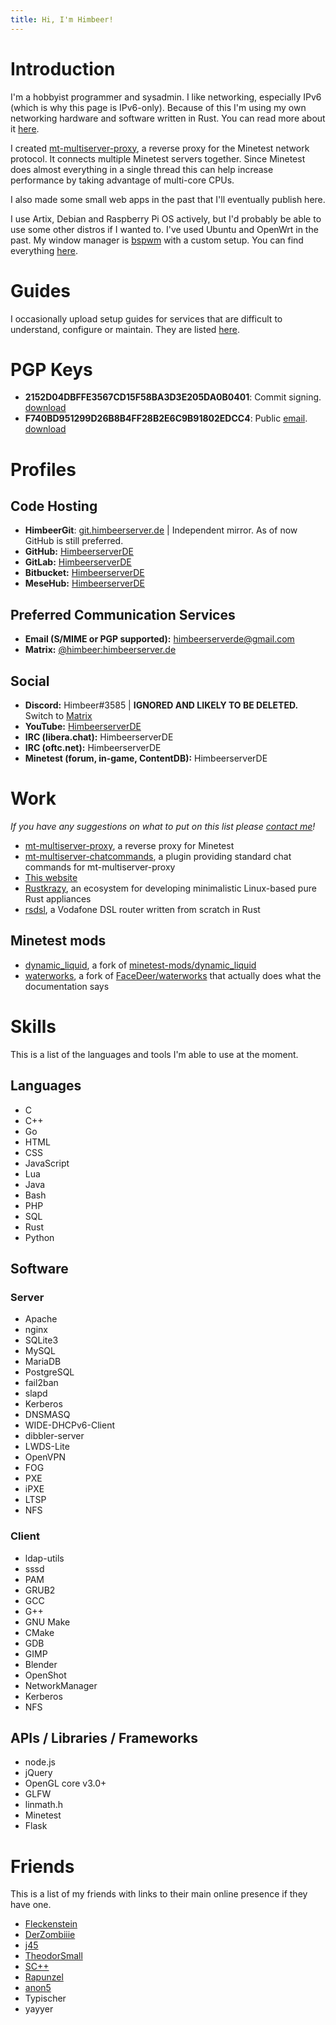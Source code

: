 ```yaml
---
title: Hi, I'm Himbeer!
---
```


Introduction
============

I'm a hobbyist programmer and sysadmin.
I like networking, especially IPv6 (which is why this page is IPv6-only).
Because of this I'm using my own networking hardware and software
written in Rust. You can read more about it [here](/md/rsdsl.md).

I created [mt-multiserver-proxy](/md/mt/proxy.md),
a reverse proxy for the Minetest network protocol. It connects multiple
Minetest servers together. Since Minetest does almost everything in a single
thread this can help increase performance by taking advantage of multi-core
CPUs.

I also made some small web apps in the past that I'll eventually publish here.

I use Artix, Debian and Raspberry Pi OS actively,
but I'd probably be able to use some other distros if I wanted to.
I've used Ubuntu and OpenWrt in the past.
My window manager is
[bspwm](https://github.com/baskerville/bspwm) with a custom setup.
You can find everything
[here](https://github.com/HimbeerserverDE/bspwm-setup).

Guides
======

I occasionally upload setup guides for services that are difficult to
understand, configure or maintain. They are listed [here](/md/guides.md).

PGP Keys
========

* **2152D04DBFFE3567CD15F58BA3D3E205DA0B0401**: Commit signing. [download](/pgp/2152D04DBFFE3567CD15F58BA3D3E205DA0B0401.asc)
* **F740BD951299D26B8B4FF28B2E6C9B91802EDCC4**: Public [email](mailto:himbeerserverde@gmail.com). [download](/pgp/F740BD951299D26B8B4FF28B2E6C9B91802EDCC4.asc)

Profiles
========

Code Hosting
------------

* **HimbeerGit**: [git.himbeerserver.de](https://git.himbeerserver.de) | Independent mirror. As of now GitHub is still preferred.
* **GitHub:** [HimbeerserverDE](https://github.com/HimbeerserverDE)
* **GitLab:** [HimbeerserverDE](https://gitlab.com/HimbeerserverDE)
* **Bitbucket:** [HimbeerserverDE](https://bitbucket.org/HimbeerserverDE)
* **MeseHub:** [HimbeerserverDE](https://git.minetest.land/HimbeerserverDE)

Preferred Communication Services
--------------------------------

* **Email (S/MIME or PGP supported):** [himbeerserverde@gmail.com](mailto:himbeerserverde@gmail.com)
* **Matrix:** [\@himbeer:himbeerserver.de](https://matrix.to/#/@himbeer:himbeerserver.de)

Social
------

* **Discord:** Himbeer#3585 | **IGNORED AND LIKELY TO BE DELETED.** Switch to [Matrix](https://matrix.to/#/@himbeer:himbeerserver.de)
* **YouTube:** [HimbeerserverDE](https://www.youtube.com/channel/UCRuSC9WNapuA4Gm-kU_gjGA)
* **IRC (libera.chat):** HimbeerserverDE
* **IRC (oftc.net):** HimbeerserverDE
* **Minetest (forum, in-game, ContentDB):** HimbeerserverDE

Work
====

_If you have any suggestions on what to put on this list please
[contact me](#profiles)!_

* [mt-multiserver-proxy](/md/mt/proxy.md), a reverse
proxy for Minetest
* [mt-multiserver-chatcommands](/md/mt/proxy.md#commands),
a plugin providing standard chat commands for mt-multiserver-proxy
* [This website](/md/www3.md)
* [Rustkrazy](/md/rustkrazy.md), an ecosystem for developing minimalistic
Linux-based pure Rust appliances
* [rsdsl](/md/rsdsl.md), a Vodafone DSL router written from scratch in Rust

Minetest mods
-------------

* [dynamic_liquid](/md/mt_mod/dynamic_liquid.lua), a fork of
[minetest-mods/dynamic_liquid](https://github.com/minetest-mods/dynamic_liquid)
* [waterworks](/md/mt_mod/waterworks.lua), a fork of
[FaceDeer/waterworks](https://github.com/FaceDeer/waterworks) that actually
does what the documentation says

Skills
======

This is a list of the languages and tools I'm able to use at the moment.

Languages
---------

* C
* C++
* Go
* HTML
* CSS
* JavaScript
* Lua
* Java
* Bash
* PHP
* SQL
* Rust
* Python

Software
--------

### Server

* Apache
* nginx
* SQLite3
* MySQL
* MariaDB
* PostgreSQL
* fail2ban
* slapd
* Kerberos
* DNSMASQ
* WIDE-DHCPv6-Client
* dibbler-server
* LWDS-Lite
* OpenVPN
* FOG
* PXE
* iPXE
* LTSP
* NFS

### Client

* ldap-utils
* sssd
* PAM
* GRUB2
* GCC
* G++
* GNU Make
* CMake
* GDB
* GIMP
* Blender
* OpenShot
* NetworkManager
* Kerberos
* NFS

APIs / Libraries / Frameworks
-----------------------------

* node.js
* jQuery
* OpenGL core v3.0+
* GLFW
* linmath.h
* Minetest
* Flask

Friends
=======

This is a list of my friends with links to their main online presence
if they have one.

* [Fleckenstein](https://lizzy.rs)
* [DerZombiiie](https://derzombiiie.com)
* [j45](https://j1233.minetest.land)
* [TheodorSmall](https://github.com/TheodorSmall)
* [SC++](https://github.com/scplusplus)
* [Rapunzel](https://github.com/RapunzelE)
* [anon5](https://github.com/anon55555)
* Typischer
* yayyer

